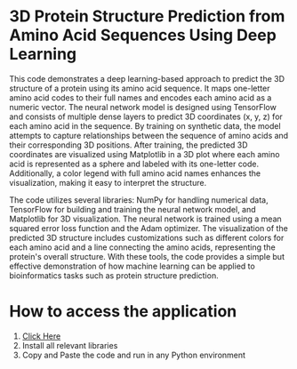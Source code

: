 # 3D Protein Structure Prediction from Amino Acid Sequences Using Deep Learning
This code demonstrates a deep learning-based approach to predict the 3D structure of a protein using its amino acid sequence. It maps one-letter amino acid codes to their full names and encodes each amino acid as a numeric vector. The neural network model is designed using TensorFlow and consists of multiple dense layers to predict 3D coordinates (x, y, z) for each amino acid in the sequence. By training on synthetic data, the model attempts to capture relationships between the sequence of amino acids and their corresponding 3D positions. After training, the predicted 3D coordinates are visualized using Matplotlib in a 3D plot where each amino acid is represented as a sphere and labeled with its one-letter code. Additionally, a color legend with full amino acid names enhances the visualization, making it easy to interpret the structure.

The code utilizes several libraries: NumPy for handling numerical data, TensorFlow for building and training the neural network model, and Matplotlib for 3D visualization. The neural network is trained using a mean squared error loss function and the Adam optimizer. The visualization of the predicted 3D structure includes customizations such as different colors for each amino acid and a line connecting the amino acids, representing the protein's overall structure. With these tools, the code provides a simple but effective demonstration of how machine learning can be applied to bioinformatics tasks such as protein structure prediction.

# How to access the application
1. [Click Here](https://github.com/mergho28/3D-Protein-Structure-Prediction-from-Amino-Acid-Sequences-Using-Deep-Learning/blob/master/3D%20Protein%20Prediction%20Model%20from%20Amino%20Acid%20Sequence/_3D_Protein_Prediction_Model_from_Amino_Acid_Sequence.py)
2. Install all relevant libraries
3. Copy and Paste the code and run in any Python environment
